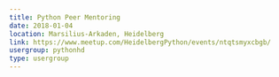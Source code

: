```yaml
---
title: Python Peer Mentoring
date: 2018-01-04
location: Marsilius-Arkaden, Heidelberg
link: https://www.meetup.com/HeidelbergPython/events/ntqtsmyxcbgb/
usergroup: pythonhd
type: usergroup
---
```

